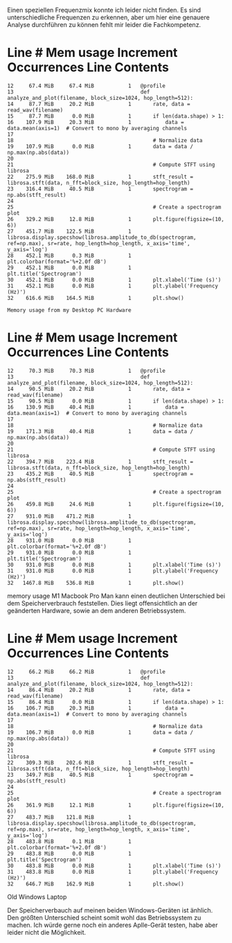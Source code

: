 Einen speziellen Frequenzmix konnte ich leider nicht finden. Es sind unterschiedliche Frequenzen zu erkennen, aber um hier eine genauere Analyse durchführen zu können fehlt mir leider die Fachkompetenz.


Line #    Mem usage    Increment  Occurrences   Line Contents
=============================================================
    12     67.4 MiB     67.4 MiB           1   @profile
    13                                         def analyze_and_plot(filename, block_size=1024, hop_length=512):
    14     87.7 MiB     20.2 MiB           1       rate, data = read_wav(filename)
    15     87.7 MiB      0.0 MiB           1       if len(data.shape) > 1:
    16    107.9 MiB     20.3 MiB           1           data = data.mean(axis=1)  # Convert to mono by averaging channels
    17
    18                                             # Normalize data
    19    107.9 MiB      0.0 MiB           1       data = data / np.max(np.abs(data))
    20
    21                                             # Compute STFT using librosa
    22    275.9 MiB    168.0 MiB           1       stft_result = librosa.stft(data, n_fft=block_size, hop_length=hop_length)
    23    316.4 MiB     40.5 MiB           1       spectrogram = np.abs(stft_result)
    24
    25                                             # Create a spectrogram plot
    26    329.2 MiB     12.8 MiB           1       plt.figure(figsize=(10, 6))
    27    451.7 MiB    122.5 MiB           1       librosa.display.specshow(librosa.amplitude_to_db(spectrogram, ref=np.max), sr=rate, hop_length=hop_length, x_axis='time', y_axis='log')
    28    452.1 MiB      0.3 MiB           1       plt.colorbar(format='%+2.0f dB')
    29    452.1 MiB      0.0 MiB           1       plt.title('Spectrogram')
    30    452.1 MiB      0.0 MiB           1       plt.xlabel('Time (s)')
    31    452.1 MiB      0.0 MiB           1       plt.ylabel('Frequency (Hz)')
    32    616.6 MiB    164.5 MiB           1       plt.show()

    Memory usage from my Desktop PC Hardware

    
Line #    Mem usage    Increment  Occurrences   Line Contents
=============================================================
    12     70.3 MiB     70.3 MiB           1   @profile
    13                                         def analyze_and_plot(filename, block_size=1024, hop_length=512):
    14     90.5 MiB     20.2 MiB           1       rate, data = read_wav(filename)
    15     90.5 MiB      0.0 MiB           1       if len(data.shape) > 1:
    16    130.9 MiB     40.4 MiB           1           data = data.mean(axis=1)  # Convert to mono by averaging channels
    17                                         
    18                                             # Normalize data
    19    171.3 MiB     40.4 MiB           1       data = data / np.max(np.abs(data))
    20                                         
    21                                             # Compute STFT using librosa
    22    394.7 MiB    223.4 MiB           1       stft_result = librosa.stft(data, n_fft=block_size, hop_length=hop_length)
    23    435.2 MiB     40.5 MiB           1       spectrogram = np.abs(stft_result)
    24                                         
    25                                             # Create a spectrogram plot
    26    459.8 MiB     24.6 MiB           1       plt.figure(figsize=(10, 6))
    27    931.0 MiB    471.2 MiB           1       librosa.display.specshow(librosa.amplitude_to_db(spectrogram, ref=np.max), sr=rate, hop_length=hop_length, x_axis='time', y_axis='log')
    28    931.0 MiB      0.0 MiB           1       plt.colorbar(format='%+2.0f dB')
    29    931.0 MiB      0.0 MiB           1       plt.title('Spectrogram')
    30    931.0 MiB      0.0 MiB           1       plt.xlabel('Time (s)')
    31    931.0 MiB      0.0 MiB           1       plt.ylabel('Frequency (Hz)')
    32   1467.8 MiB    536.8 MiB           1       plt.show()
    
memory usage  M1 Macbook Pro
Man kann einen deutlichen Unterschied bei dem Speicherverbrauch feststellen. Dies liegt offensichtlich an der geänderten Hardware, sowie an dem anderen Betriebssystem. 


Line #    Mem usage    Increment  Occurrences   Line Contents
=============================================================
    12     66.2 MiB     66.2 MiB           1   @profile
    13                                         def analyze_and_plot(filename, block_size=1024, hop_length=512):
    14     86.4 MiB     20.2 MiB           1       rate, data = read_wav(filename)        
    15     86.4 MiB      0.0 MiB           1       if len(data.shape) > 1:
    16    106.7 MiB     20.3 MiB           1           data = data.mean(axis=1)  # Convert to mono by averaging channels
    17
    18                                             # Normalize data
    19    106.7 MiB      0.0 MiB           1       data = data / np.max(np.abs(data))     
    20
    21                                             # Compute STFT using librosa
    22    309.3 MiB    202.6 MiB           1       stft_result = librosa.stft(data, n_fft=block_size, hop_length=hop_length)
    23    349.7 MiB     40.5 MiB           1       spectrogram = np.abs(stft_result)      
    24
    25                                             # Create a spectrogram plot
    26    361.9 MiB     12.1 MiB           1       plt.figure(figsize=(10, 6))
    27    483.7 MiB    121.8 MiB           1       librosa.display.specshow(librosa.amplitude_to_db(spectrogram, ref=np.max), sr=rate, hop_length=hop_length, x_axis='time', y_axis='log')
    28    483.8 MiB      0.1 MiB           1       plt.colorbar(format='%+2.0f dB')       
    29    483.8 MiB      0.0 MiB           1       plt.title('Spectrogram')
    30    483.8 MiB      0.0 MiB           1       plt.xlabel('Time (s)')
    31    483.8 MiB      0.0 MiB           1       plt.ylabel('Frequency (Hz)')
    32    646.7 MiB    162.9 MiB           1       plt.show()
Old Windows Laptop

Der Speicherverbauch auf meinen beiden Windows-Geräten ist änhlich. Den größten Unterschied scheint somit wohl das Betriebssystem zu machen. Ich würde gerne noch ein anderes Aplle-Gerät testen, habe aber leider nicht die Möglichkeit.
